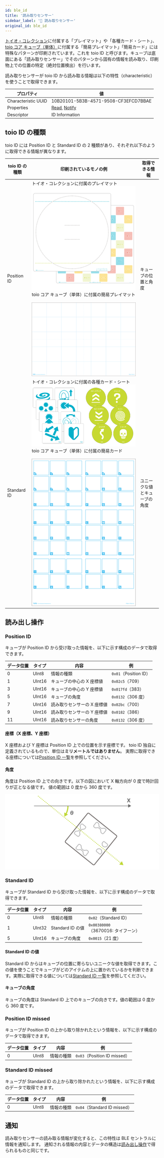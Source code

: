 ```yaml
---
id: ble_id
title: '読み取りセンサー'
sidebar_label: '🔄 読み取りセンサー'
original_id: ble_id
---
```


[トイオ・コレクション](https://toio.io/titles/toio-collection.html)に付属する「プレイマット」や「各種カード・シート」、[toio コア キューブ（単体）](https://toio.io/cube)に付属する「簡易プレイマット」「簡易カード」には特殊なパターンが印刷されています。これを toio ID と呼びます。キューブは底面にある「読み取りセンサー」でそのパターンから固有の情報を読み取り、印刷物上での位置の特定（絶対位置検出）を行います。

読み取りセンサーが toio ID から読み取る情報は以下の特性（characteristic）を使うことで取得できます。

| プロパティ          | 値                                     |
| ------------------- | -------------------------------------- |
| Characteristic UUID | 10B20101-5B3B-4571-9508-CF3EFCD7BBAE   |
| Properties          | [Read](#読み出し操作), [Notify](#通知) |
| Descriptor          | ID Information                         |

## toio ID の種類 <span class="update"/>

toio ID には Position ID と Standard ID の 2 種類があり、それぞれ以下のように取得できる情報が異なります。

| toio ID の種類 | 印刷されているモノの例                                                                                                                                                                                                                                  | 取得できる情報               |
| -------------- | ------------------------------------------------------------------------------------------------------------------------------------------------------------------------------------------------------------------------------------------------------- | ---------------------------- |
| Position ID    | トイオ・コレクションに付属のプレイマット ![トイオ・コレクション プレイマット](assets/id_illust_mat.png) toio コア キューブ（単体）に付属の簡易プレイマット<br/><br/>![toio コア キューブ（単体） 簡易プレイマット](assets/id_illust_cube_playmat.png)   | キューブの位置と角度         |
| Standard ID    | トイオ・コレクションに付属の各種カード・シート ![トイオ・コレクション カード・シート](assets/id_illust_card_sticker.svg) toio コア キューブ（単体）に付属の簡易カード<br/><br/>![toio コア キューブ（単体） 簡易カード](assets/id_illust_cube_card.png) | ユニークな値とキューブの角度 |

## 読み出し操作

### Position ID

キューブが Position ID から受け取った情報を、以下に示す構成のデータで取得できます。

| データ位置 | タイプ | 内容                        | 例                                               |
| ---------- | ------ | --------------------------- | ------------------------------------------------ |
| 0          | UInt8  | 情報の種類                  | <span class="fixed">`0x01`</span>（Position ID） |
| 1          | UInt16 | キューブの中心の X 座標値   | `0x02c5`（709）                                  |
| 3          | UInt16 | キューブの中心の Y 座標値   | `0x017fd`（383）                                 |
| 5          | UInt16 | キューブの角度              | `0x0132`（306 度）                               |
| 7          | UInt16 | 読み取りセンサーの X 座標値 | `0x02bc`（700）                                  |
| 9          | UInt16 | 読み取りセンサーの Y 座標値 | `0x0182`（386）                                  |
| 11         | UInt16 | 読み取りセンサーの角度      | `0x0132`（306 度）                               |

#### 座標（X 座標、Y 座標）

X 座標および Y 座標は Position ID 上での位置を示す座標です。
toio ID 独自に定義されているもので、単位は**ミリメートルではありません**。
実際に取得できる座標については[Position ID 一覧](info_position_id.md)を参照してください。

#### 角度

角度は Position ID 上での向きです。以下の図において X 軸方向が 0 度で時計回りが正となる値です。
値の範囲は 0 度から 360 度です。

![ID detection angle](assets/id_position_id_angle.svg)

### Standard ID

キューブが Standard ID から受け取った情報を、以下に示す構成のデータで取得できます。

| データ位置 | タイプ | 内容             | 例                                               |
| ---------- | ------ | ---------------- | ------------------------------------------------ |
| 0          | UInt8  | 情報の種類       | <span class="fixed">`0x02`</span>（Standard ID） |
| 1          | UInt32 | Standard ID の値 | `0x00380000`<br/>（3670016: タイフーン）         |
| 5          | UInt16 | キューブの角度   | `0x0015`（21 度）                                |

#### Standard ID の値

Standard ID からはキューブの位置に寄らないユニークな値を取得できます。この値を使うことでキューブがどのアイテムの上に置かれているかを判断できます。実際に取得できる値については[Standard ID 一覧](info_standard_id.md)を参照してください。

#### キューブの角度

キューブの角度は Standard ID 上でのキューブの向きです。値の範囲は 0 度から 360 度です。

### Position ID missed

キューブが Position ID の上から取り除かれたという情報を、以下に示す構成のデータで取得できます。

| データ位置 | タイプ | 内容       | 例                                                      |
| ---------- | ------ | ---------- | ------------------------------------------------------- |
| 0          | UInt8  | 情報の種類 | <span class="fixed">`0x03`</span>（Position ID missed） |

### Standard ID missed

キューブが Standard ID の上から取り除かれたという情報を、以下に示す構成のデータで取得できます。

| データ位置 | タイプ | 内容       | 例                                                      |
| ---------- | ------ | ---------- | ------------------------------------------------------- |
| 0          | UInt8  | 情報の種類 | <span class="fixed">`0x04`</span>（Standard ID missed） |

## 通知

読み取りセンサーの読み取る情報が変化すると、この特性は BLE セントラルに情報を通知します。
通知される情報の内容とデータの構造は[読み出し操作](#読み出し操作)で得られるものと同じです。
